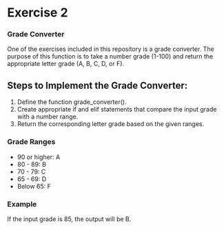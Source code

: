 # Exercise 2

### Grade Converter

One of the exercises included in this repository is a grade converter. The purpose of this function is to take a number grade (1-100) and return the appropriate letter grade (A, B, C, D, or F).

## Steps to Implement the Grade Converter:

1. Define the function grade_converter().
2. Create appropriate if and elif statements that compare the input grade with a number range.
3. Return the corresponding letter grade based on the given ranges.

### Grade Ranges

- 90 or higher: A
- 80 - 89: B
- 70 - 79: C
- 65 - 69: D
- Below 65: F

### Example

If the input grade is 85, the output will be B.
